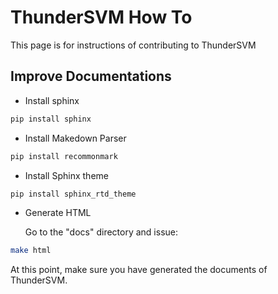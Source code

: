 # ThunderSVM How To
This page is for instructions of contributing to ThunderSVM

## Improve Documentations
* Install sphinx
```bash
pip install sphinx
```

* Install Makedown Parser
```bash
pip install recommonmark
```

* Install Sphinx theme
```bash
pip install sphinx_rtd_theme
```

* Generate HTML

   Go to the "docs" directory and issue:
```bash
make html
```

At this point, make sure you have generated the documents of ThunderSVM.


